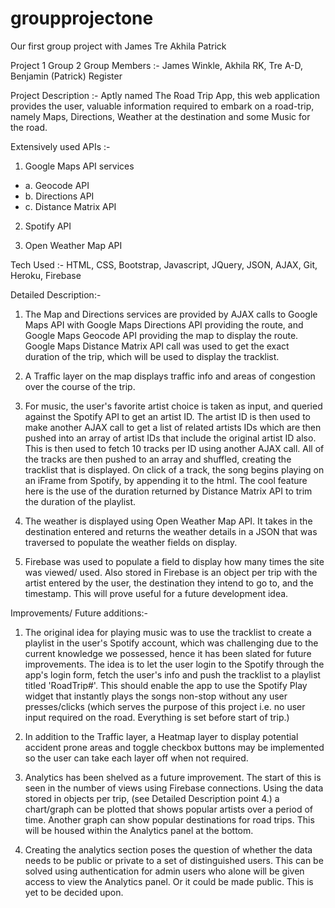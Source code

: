 # groupprojectone
Our first group project with James Tre Akhila Patrick

Project 1 Group 2
Group Members :- James Winkle, Akhila RK, Tre A-D, Benjamin (Patrick) Register

Project Description :- Aptly named The Road Trip App, this web application provides the user, valuable information required to embark on a road-trip, namely Maps, Directions, Weather at the destination and some Music for the road.

Extensively used APIs :- 

1. Google Maps API services 
- a. Geocode API
- b. Directions API
- c. Distance Matrix API

2. Spotify API

3. Open Weather Map API

Tech Used :-
HTML, CSS, Bootstrap, Javascript, JQuery, JSON, AJAX, Git, Heroku, Firebase


Detailed Description:-

1. The Map and Directions services are provided by AJAX calls to Google Maps API with Google Maps Directions API providing the route, and Google Maps Geocode API providing the map to display the route. Google Maps Distance Matrix API call was used to get the exact duration of the trip, which will be used to display the tracklist.

2. A Traffic layer on the map displays traffic info and areas of congestion over the course of the trip.

3. For music, the user's favorite artist choice is taken as input, and queried against the Spotify API to get an artist ID. The artist ID is then used to make another AJAX call to get a list of related artists IDs which are then pushed into an array of artist IDs that include the original artist ID also. This is then used to fetch 10 tracks per ID using another AJAX call. All of the tracks are then pushed to an array and shuffled, creating the tracklist that is displayed. On click of a track, the song begins playing on an iFrame from Spotify, by appending it to the html. The cool feature here is the use of the duration returned by Distance Matrix API to trim the duration of the playlist.

4. The weather is displayed using Open Weather Map API. It takes in the destination entered and returns the weather details in a JSON that was traversed to populate the weather fields on display.

5. Firebase was used to populate a field to display how many times the site was viewed/ used. Also stored in Firebase is an object per trip with the artist entered by the user, the destination they intend to go to, and the timestamp. This will prove useful for a future development idea.


Improvements/ Future additions:- 

1. The original idea for playing music was to use the tracklist to create a playlist in the user's Spotify account, which was challenging due to the current knowledge we possessed, hence it has been slated for future improvements. The idea is to let the user login to the Spotify through the app's login form, fetch the user's info and push the tracklist to a playlist titled 'RoadTrip#'. This should enable the app to use the Spotify Play widget that instantly plays the songs non-stop without any user presses/clicks (which serves the purpose of this project i.e. no user input required on the road. Everything is set before start of trip.)

2. In addition to the Traffic layer, a Heatmap layer to display potential accident prone areas and toggle checkbox buttons may be implemented so the user can take each layer off when not required.

3. Analytics has been shelved as a future improvement. The start of this is seen in the number of views using Firebase connections. Using the data stored in objects per trip, (see Detailed Description point 4.) a chart/graph can be plotted that shows popular artists over a period of time. Another graph can show popular destinations for road trips. This will be housed within the Analytics panel at the bottom. 

4. Creating the analytics section poses the question of whether the data needs to be public or private to a set of distinguished users. This can be solved using authentication for admin users who alone will be given access to view the Analytics panel. Or it could be made public. This is yet to be decided upon.
